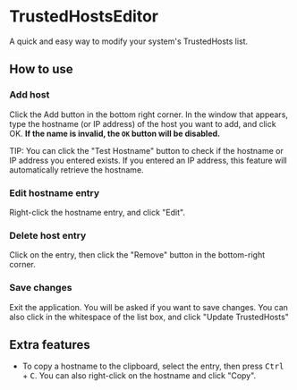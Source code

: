 # TrustedHostsEditor
 
A quick and easy way to modify your system's TrustedHosts list.

## How to use
### Add host
Click the Add button in the bottom right corner. In the window that appears, type the hostname (or IP address) of the host you want to add, and click OK. **If the name is invalid, the `OK` button will be disabled.** 

TIP: You can click the "Test Hostname" button to check if the hostname or IP address you entered exists. If you entered an IP address, this feature will automatically retrieve the hostname.

### Edit hostname entry
Right-click the hostname entry, and click "Edit".

### Delete host entry
Click on the entry, then click the "Remove" button in the bottom-right corner.

### Save changes
Exit the application. You will be asked if you want to save changes. You can also click in the whitespace of the list box, and click "Update TrustedHosts"



## Extra features
- To copy a hostname to the clipboard, select the entry, then press <kbd>Ctrl</kbd> + <kbd>C</kbd>. You can also right-click on the hostname and click "Copy".
